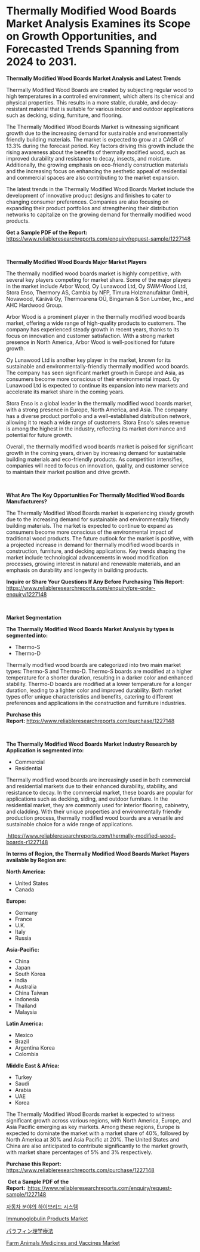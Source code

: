 <p><h1>Thermally Modified Wood Boards Market Analysis Examines its Scope on Growth Opportunities, and Forecasted Trends Spanning from 2024 to 2031.</h1></p><p><strong>Thermally Modified Wood Boards Market Analysis and Latest Trends</strong></p>
<p><p>Thermally Modified Wood Boards are created by subjecting regular wood to high temperatures in a controlled environment, which alters its chemical and physical properties. This results in a more stable, durable, and decay-resistant material that is suitable for various indoor and outdoor applications such as decking, siding, furniture, and flooring.</p><p>The Thermally Modified Wood Boards Market is witnessing significant growth due to the increasing demand for sustainable and environmentally friendly building materials. The market is expected to grow at a CAGR of 13.3% during the forecast period. Key factors driving this growth include the rising awareness about the benefits of thermally modified wood, such as improved durability and resistance to decay, insects, and moisture. Additionally, the growing emphasis on eco-friendly construction materials and the increasing focus on enhancing the aesthetic appeal of residential and commercial spaces are also contributing to the market expansion.</p><p>The latest trends in the Thermally Modified Wood Boards Market include the development of innovative product designs and finishes to cater to changing consumer preferences. Companies are also focusing on expanding their product portfolios and strengthening their distribution networks to capitalize on the growing demand for thermally modified wood products.</p></p>
<p><strong>Get a Sample PDF of the Report:&nbsp;</strong> <a href="https://www.reliableresearchreports.com/enquiry/request-sample/1227148">https://www.reliableresearchreports.com/enquiry/request-sample/1227148</a></p>
<p>&nbsp;</p>
<p><strong>Thermally Modified Wood Boards Major Market Players</strong></p>
<p><p>The thermally modified wood boards market is highly competitive, with several key players competing for market share. Some of the major players in the market include Arbor Wood, Oy Lunawood Ltd, Oy SWM-Wood Ltd, Stora Enso, Thermory AS, Cambia by NFP, Timura Holzmanufaktur GmbH, Novawood, Kärävä Oy, Thermoarena OÜ, Bingaman & Son Lumber, Inc., and AHC Hardwood Group.</p><p>Arbor Wood is a prominent player in the thermally modified wood boards market, offering a wide range of high-quality products to customers. The company has experienced steady growth in recent years, thanks to its focus on innovation and customer satisfaction. With a strong market presence in North America, Arbor Wood is well-positioned for future growth.</p><p>Oy Lunawood Ltd is another key player in the market, known for its sustainable and environmentally-friendly thermally modified wood boards. The company has seen significant market growth in Europe and Asia, as consumers become more conscious of their environmental impact. Oy Lunawood Ltd is expected to continue its expansion into new markets and accelerate its market share in the coming years.</p><p>Stora Enso is a global leader in the thermally modified wood boards market, with a strong presence in Europe, North America, and Asia. The company has a diverse product portfolio and a well-established distribution network, allowing it to reach a wide range of customers. Stora Enso's sales revenue is among the highest in the industry, reflecting its market dominance and potential for future growth.</p><p>Overall, the thermally modified wood boards market is poised for significant growth in the coming years, driven by increasing demand for sustainable building materials and eco-friendly products. As competition intensifies, companies will need to focus on innovation, quality, and customer service to maintain their market position and drive growth.</p></p>
<p>&nbsp;</p>
<p><strong>What Are The Key Opportunities For Thermally Modified Wood Boards Manufacturers?</strong></p>
<p><p>The Thermally Modified Wood Boards market is experiencing steady growth due to the increasing demand for sustainable and environmentally friendly building materials. The market is expected to continue to expand as consumers become more conscious of the environmental impact of traditional wood products. The future outlook for the market is positive, with a projected increase in demand for thermally modified wood boards in construction, furniture, and decking applications. Key trends shaping the market include technological advancements in wood modification processes, growing interest in natural and renewable materials, and an emphasis on durability and longevity in building products.</p></p>
<p><strong>Inquire or Share Your Questions If Any Before Purchasing This Report:</strong> <a href="https://www.reliableresearchreports.com/enquiry/pre-order-enquiry/1227148">https://www.reliableresearchreports.com/enquiry/pre-order-enquiry/1227148</a></p>
<p>&nbsp;</p>
<p><strong>Market Segmentation</strong></p>
<p><strong>The Thermally Modified Wood Boards Market Analysis by types is segmented into:</strong></p>
<p><ul><li>Thermo-S</li><li>Thermo-D</li></ul></p>
<p><p>Thermally modified wood boards are categorized into two main market types: Thermo-S and Thermo-D. Thermo-S boards are modified at a higher temperature for a shorter duration, resulting in a darker color and enhanced stability. Thermo-D boards are modified at a lower temperature for a longer duration, leading to a lighter color and improved durability. Both market types offer unique characteristics and benefits, catering to different preferences and applications in the construction and furniture industries.</p></p>
<p><strong>Purchase this Report:&nbsp;</strong><a href="https://www.reliableresearchreports.com/purchase/1227148">https://www.reliableresearchreports.com/purchase/1227148</a></p>
<p>&nbsp;</p>
<p><strong>The Thermally Modified Wood Boards Market Industry Research by Application is segmented into:</strong></p>
<p><ul><li>Commercial</li><li>Residential</li></ul></p>
<p><p>Thermally modified wood boards are increasingly used in both commercial and residential markets due to their enhanced durability, stability, and resistance to decay. In the commercial market, these boards are popular for applications such as decking, siding, and outdoor furniture. In the residential market, they are commonly used for interior flooring, cabinetry, and cladding. With their unique properties and environmentally friendly production process, thermally modified wood boards are a versatile and sustainable choice for a wide range of applications.</p></p>
<p><a href="https://www.reliableresearchreports.com/thermally-modified-wood-boards-r1227148">&nbsp;https://www.reliableresearchreports.com/thermally-modified-wood-boards-r1227148</a></p>
<p><strong>In terms of Region, the Thermally Modified Wood Boards Market Players available by Region are:</strong></p>
<p>
    <p> <strong> North America: </strong>
        <ul>
            <li>United States</li>
            <li>Canada</li>
        </ul>
        </p> 
    <p> <strong> Europe: </strong>
        <ul>
            <li>Germany</li>
            <li>France</li>
            <li>U.K.</li>
            <li>Italy</li>
            <li>Russia</li>
        </ul>
        </p> 
    <p> <strong> Asia-Pacific: </strong>
        <ul>
            <li>China</li>
            <li>Japan</li>
            <li>South Korea</li>
            <li>India</li>
            <li>Australia</li>
            <li>China Taiwan</li>
            <li>Indonesia</li>
            <li>Thailand</li>
            <li>Malaysia</li>
        </ul>
        </p> 
    <p> <strong> Latin America: </strong>
        <ul>
            <li>Mexico</li>
            <li>Brazil</li>
            <li>Argentina Korea</li>
            <li>Colombia</li>
        </ul>
        </p> 
    <p> <strong> Middle East & Africa: </strong>
        <ul>
            <li>Turkey</li>
            <li>Saudi</li>
            <li>Arabia</li>
            <li>UAE</li>
            <li>Korea</li>
        </ul>
    </p>
    </p>
<p><p>The Thermally Modified Wood Boards market is expected to witness significant growth across various regions, with North America, Europe, and Asia Pacific emerging as key markets. Among these regions, Europe is expected to dominate the market with a market share of 40%, followed by North America at 30% and Asia Pacific at 20%. The United States and China are also anticipated to contribute significantly to the market growth, with market share percentages of 5% and 3% respectively.</p></p>
<p><strong>Purchase this Report: </strong><a href="https://www.reliableresearchreports.com/purchase/1227148">https://www.reliableresearchreports.com/purchase/1227148</a></p>
<p>&nbsp;<strong>Get a Sample PDF of the Report:&nbsp;&nbsp;</strong><a href="https://www.reliableresearchreports.com/enquiry/request-sample/1227148">https://www.reliableresearchreports.com/enquiry/request-sample/1227148</a></p>
<p><strong></strong></p>
<p><p><a href="https://github.com/vss5505pa7z1p/Market-Research-Report-List-3/blob/main/4360467185392.md">자동차 분야의 하이브리드 시스템</a></p><p><a href="https://medium.com/@noelkunzei1/global-immunoglobulin-products-market-focus-on-application-end-use-industry-type-equipment-and-43ea7b830a7c">Immunoglobulin Products Market</a></p><p><a href="https://github.com/pepo3k/Market-Research-Report-List-2/blob/main/3547939182580.md">パラフィン理学療法</a></p><p><a href="https://issuu.com/reportprime-2/docs/farm-animals-medicines-and-vaccines-market-size-20">Farm Animals Medicines and Vaccines Market</a></p></p>